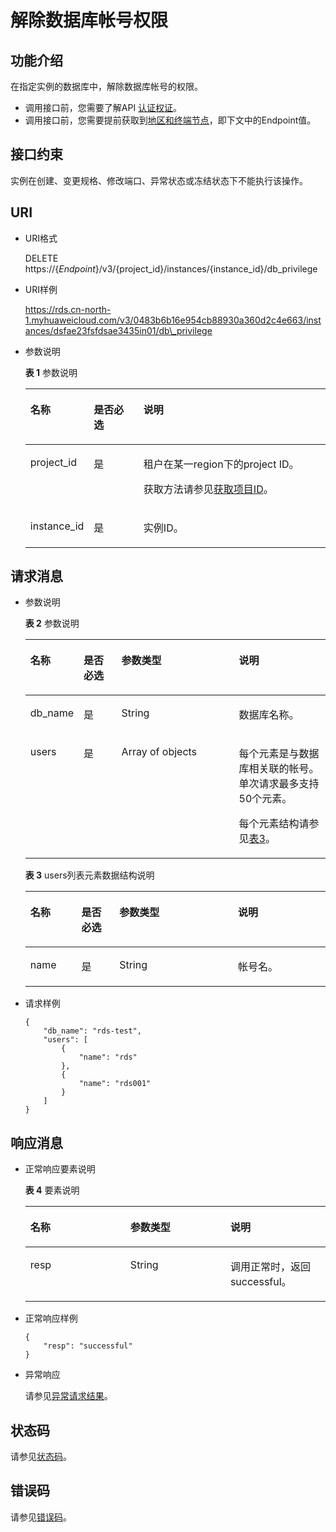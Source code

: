 # 解除数据库帐号权限<a name="rds_06_0014"></a>

## 功能介绍<a name="section4850156117316"></a>

在指定实例的数据库中，解除数据库帐号的权限。

-   调用接口前，您需要了解API  [认证权证](认证鉴权.md)。
-   调用接口前，您需要提前获取到[地区和终端节点](http://developer.huaweicloud.com/endpoint)，即下文中的Endpoint值。

## 接口约束<a name="section419911480445"></a>

实例在创建、变更规格、修改端口、异常状态或冻结状态下不能执行该操作。

## URI<a name="section28961517113719"></a>

-   URI格式

    DELETE https://\{_Endpoint_\}/v3/\{project\_id\}/instances/\{instance\_id\}/db\_privilege

-   URI样例

    https://rds.cn-north-1.myhuaweicloud.com/v3/0483b6b16e954cb88930a360d2c4e663/instances/dsfae23fsfdsae3435in01/db\_privilege


-   参数说明

    **表 1**  参数说明

    <a name="table4657088"></a>
    <table><thead align="left"><tr id="row60083059"><th class="cellrowborder" valign="top" width="20.93%" id="mcps1.2.4.1.1"><p id="p34889605"><a name="p34889605"></a><a name="p34889605"></a>名称</p>
    </th>
    <th class="cellrowborder" valign="top" width="16.6%" id="mcps1.2.4.1.2"><p id="p7485743"><a name="p7485743"></a><a name="p7485743"></a>是否必选</p>
    </th>
    <th class="cellrowborder" valign="top" width="62.470000000000006%" id="mcps1.2.4.1.3"><p id="p2365466"><a name="p2365466"></a><a name="p2365466"></a>说明</p>
    </th>
    </tr>
    </thead>
    <tbody><tr id="row57385070"><td class="cellrowborder" valign="top" width="20.93%" headers="mcps1.2.4.1.1 "><p id="p17679057"><a name="p17679057"></a><a name="p17679057"></a>project_id</p>
    </td>
    <td class="cellrowborder" valign="top" width="16.6%" headers="mcps1.2.4.1.2 "><p id="p22717550"><a name="p22717550"></a><a name="p22717550"></a>是</p>
    </td>
    <td class="cellrowborder" valign="top" width="62.470000000000006%" headers="mcps1.2.4.1.3 "><p id="p28182251"><a name="p28182251"></a><a name="p28182251"></a>租户在某一region下的project ID。</p>
    <p id="p71021876102"><a name="p71021876102"></a><a name="p71021876102"></a>获取方法请参见<a href="获取项目ID.md">获取项目ID</a>。</p>
    </td>
    </tr>
    <tr id="row2864326155157"><td class="cellrowborder" valign="top" width="20.93%" headers="mcps1.2.4.1.1 "><p id="p41557789155220"><a name="p41557789155220"></a><a name="p41557789155220"></a>instance_id</p>
    </td>
    <td class="cellrowborder" valign="top" width="16.6%" headers="mcps1.2.4.1.2 "><p id="p10737742155220"><a name="p10737742155220"></a><a name="p10737742155220"></a>是</p>
    </td>
    <td class="cellrowborder" valign="top" width="62.470000000000006%" headers="mcps1.2.4.1.3 "><p id="p64450739155220"><a name="p64450739155220"></a><a name="p64450739155220"></a>实例ID。</p>
    </td>
    </tr>
    </tbody>
    </table>


## 请求消息<a name="section3074340117316"></a>

-   参数说明

    **表 2**  参数说明

    <a name="table52869820"></a>
    <table><thead align="left"><tr id="row50931783"><th class="cellrowborder" valign="top" width="16.939999999999998%" id="mcps1.2.5.1.1"><p id="p31833731"><a name="p31833731"></a><a name="p31833731"></a>名称</p>
    </th>
    <th class="cellrowborder" valign="top" width="12.709999999999999%" id="mcps1.2.5.1.2"><p id="p4991104715573"><a name="p4991104715573"></a><a name="p4991104715573"></a>是否必选</p>
    </th>
    <th class="cellrowborder" valign="top" width="39.519999999999996%" id="mcps1.2.5.1.3"><p id="p28395444"><a name="p28395444"></a><a name="p28395444"></a>参数类型</p>
    </th>
    <th class="cellrowborder" valign="top" width="30.830000000000002%" id="mcps1.2.5.1.4"><p id="p18329666"><a name="p18329666"></a><a name="p18329666"></a>说明</p>
    </th>
    </tr>
    </thead>
    <tbody><tr id="row8307988"><td class="cellrowborder" valign="top" width="16.939999999999998%" headers="mcps1.2.5.1.1 "><p id="p1858451"><a name="p1858451"></a><a name="p1858451"></a>db_name</p>
    </td>
    <td class="cellrowborder" valign="top" width="12.709999999999999%" headers="mcps1.2.5.1.2 "><p id="p12991124718579"><a name="p12991124718579"></a><a name="p12991124718579"></a>是</p>
    </td>
    <td class="cellrowborder" valign="top" width="39.519999999999996%" headers="mcps1.2.5.1.3 "><p id="p16316838"><a name="p16316838"></a><a name="p16316838"></a>String</p>
    </td>
    <td class="cellrowborder" valign="top" width="30.830000000000002%" headers="mcps1.2.5.1.4 "><p id="p16706408"><a name="p16706408"></a><a name="p16706408"></a>数据库名称。</p>
    </td>
    </tr>
    <tr id="row8363115055317"><td class="cellrowborder" valign="top" width="16.939999999999998%" headers="mcps1.2.5.1.1 "><p id="p1736313503535"><a name="p1736313503535"></a><a name="p1736313503535"></a>users</p>
    </td>
    <td class="cellrowborder" valign="top" width="12.709999999999999%" headers="mcps1.2.5.1.2 "><p id="p199144712578"><a name="p199144712578"></a><a name="p199144712578"></a>是</p>
    </td>
    <td class="cellrowborder" valign="top" width="39.519999999999996%" headers="mcps1.2.5.1.3 "><p id="p9363195010532"><a name="p9363195010532"></a><a name="p9363195010532"></a>Array of objects</p>
    </td>
    <td class="cellrowborder" valign="top" width="30.830000000000002%" headers="mcps1.2.5.1.4 "><p id="p11363550115314"><a name="p11363550115314"></a><a name="p11363550115314"></a>每个元素是与数据库相关联的帐号。单次请求最多支持50个元素。</p>
    <p id="p7126347206"><a name="p7126347206"></a><a name="p7126347206"></a>每个元素结构请参见<a href="#table1531087569">表3</a>。</p>
    </td>
    </tr>
    </tbody>
    </table>

    **表 3**  users列表元素数据结构说明

    <a name="table1531087569"></a>
    <table><thead align="left"><tr id="row105768135615"><th class="cellrowborder" valign="top" width="17.01%" id="mcps1.2.5.1.1"><p id="p85828155618"><a name="p85828155618"></a><a name="p85828155618"></a>名称</p>
    </th>
    <th class="cellrowborder" valign="top" width="12.64%" id="mcps1.2.5.1.2"><p id="p201041814581"><a name="p201041814581"></a><a name="p201041814581"></a>是否必选</p>
    </th>
    <th class="cellrowborder" valign="top" width="39.519999999999996%" id="mcps1.2.5.1.3"><p id="p176119813563"><a name="p176119813563"></a><a name="p176119813563"></a>参数类型</p>
    </th>
    <th class="cellrowborder" valign="top" width="30.830000000000002%" id="mcps1.2.5.1.4"><p id="p12636825617"><a name="p12636825617"></a><a name="p12636825617"></a>说明</p>
    </th>
    </tr>
    </thead>
    <tbody><tr id="row14665811567"><td class="cellrowborder" valign="top" width="17.01%" headers="mcps1.2.5.1.1 "><p id="p66718855616"><a name="p66718855616"></a><a name="p66718855616"></a>name</p>
    </td>
    <td class="cellrowborder" valign="top" width="12.64%" headers="mcps1.2.5.1.2 "><p id="p2104161155815"><a name="p2104161155815"></a><a name="p2104161155815"></a>是</p>
    </td>
    <td class="cellrowborder" valign="top" width="39.519999999999996%" headers="mcps1.2.5.1.3 "><p id="p206818115618"><a name="p206818115618"></a><a name="p206818115618"></a>String</p>
    </td>
    <td class="cellrowborder" valign="top" width="30.830000000000002%" headers="mcps1.2.5.1.4 "><p id="p970168155619"><a name="p970168155619"></a><a name="p970168155619"></a>帐号名。</p>
    </td>
    </tr>
    </tbody>
    </table>


-   请求样例

    ```
    {
        "db_name": "rds-test",
        "users": [
            {
                "name": "rds"
            },
            {
                "name": "rds001"
            }
        ]
    }
    ```


## 响应消息<a name="section28521534113742"></a>

-   正常响应要素说明

    **表 4**  要素说明

    <a name="table32267243"></a>
    <table><thead align="left"><tr id="row9230088"><th class="cellrowborder" valign="top" width="33.33333333333333%" id="mcps1.2.4.1.1"><p id="p9439626"><a name="p9439626"></a><a name="p9439626"></a>名称</p>
    </th>
    <th class="cellrowborder" valign="top" width="33.33333333333333%" id="mcps1.2.4.1.2"><p id="p26412257"><a name="p26412257"></a><a name="p26412257"></a>参数类型</p>
    </th>
    <th class="cellrowborder" valign="top" width="33.33333333333333%" id="mcps1.2.4.1.3"><p id="p59018101"><a name="p59018101"></a><a name="p59018101"></a>说明</p>
    </th>
    </tr>
    </thead>
    <tbody><tr id="row15736877"><td class="cellrowborder" valign="top" width="33.33333333333333%" headers="mcps1.2.4.1.1 "><p id="p66727538"><a name="p66727538"></a><a name="p66727538"></a>resp</p>
    </td>
    <td class="cellrowborder" valign="top" width="33.33333333333333%" headers="mcps1.2.4.1.2 "><p id="p36221483"><a name="p36221483"></a><a name="p36221483"></a>String</p>
    </td>
    <td class="cellrowborder" valign="top" width="33.33333333333333%" headers="mcps1.2.4.1.3 "><p id="p48259009"><a name="p48259009"></a><a name="p48259009"></a>调用正常时，返回successful。</p>
    </td>
    </tr>
    </tbody>
    </table>


-   正常响应样例

    ```
    {
        "resp": "successful"
    }
    ```

-   异常响应

    请参见[异常请求结果](异常请求结果.md)。


## 状态码<a name="section4778540915440"></a>

请参见[状态码](状态码.md)。

## 错误码<a name="section946032144017"></a>

请参见[错误码](错误码.md)。

